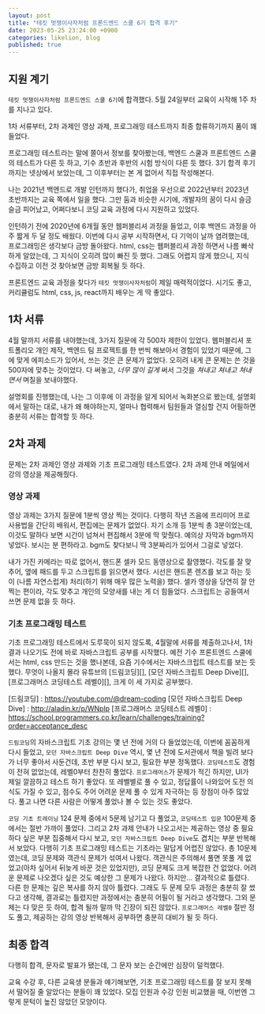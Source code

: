 ```yaml
---
layout: post
title: "테킷 멋쟁이사자처럼 프론드엔드 스쿨 6기 합격 후기"
date: 2023-05-25 23:24:00 +0900
categories: likelion, blog
published: true
---
```


## 지원 계기

`테킷 멋쟁이사자처럼 프론드엔드 스쿨 6기`에 합격했다.
5월 24일부터 교육이 시작해 1주 차를 지나고 있다.

1차 서류부터, 2차 과제인 영상 과제, 프로그래밍 테스트까지 최종 합류하기까지 품이 꽤 들었다.

프로그래밍 테스트라는 말에 쫄아서 정보를 찾아봤는데, 백엔드 스쿨과 프론트엔드 스쿨의 테스트가 다른 듯 하고, 기수 초반과 후반의 시험 방식이 다른 듯 했다.
3기 합격 후기까지는 넷상에서 보았는데, 그 이후부터는 본 게 없어서 직접 작성해본다.

나는 2021년 백엔드로 개발 인턴까지 했다가, 취업을 우선으로 2022년부터 2023년 초반까지는 교육 쪽에서 일을 했다.
그만 둠과 비슷한 시기에, 개발자의 꿈이 다시 슬금슬금 피어났고, 어쩌다보니 코딩 교육 과정에 다시 지원하고 있었다.

인턴하기 전에 2020년에 6개월 동안 웹퍼블리셔 과정을 들었고, 이후 백엔드 과정을 아주 짧게 두 달 정도 배웠다.
이번에 다시 공부 시작하면서, 다 기억이 날까 염려했는데, 프로그래밍은 생각보다 금방 돌아왔다.
html, css는 웹퍼블리셔 과정 하면서 나름 빠삭하게 알았는데, 그 지식이 오히려 많이 빠진 듯 했다. 그래도 어렵지 않게 했으니, 지식 수집하고 이전 것 찾아보면 금방 회복될 듯 하다.

프론트엔드 교육 과정을 찾다가 `테킷 멋쟁이사자처럼`이 제일 매력적이었다. 시기도 좋고, 커리큘럼도 html, css, js, react까지 배우는 게 딱 좋았다.

## 1차 서류

4월 말까지 서류를 내야했는데, 3가지 질문에 각 500자 제한이 있었다.
웹퍼블리셔 포트폴리오 개인 제작, 백엔드 팀 프로젝트를 한 번씩 해보아서 경험이 있었기 때문에, 그에 맞게 에피소드가 있어서, 쓰는 것은 큰 문제가 없었다. 오히려 내게 큰 문제는 쓴 것을 500자에 맞추는 것이었다. 다 써놓고, _너무 많이 길게_ 써서 그것을 _쳐내고 쳐내고 쳐내면서_ 며칠을 보내야했다.

설명회를 진행했는데, 나는 그 이후에 이 과정을 알게 되어서 녹화본으로 봤는데, 설명회에서 말하는 대로, 내가 왜 해야하는지, 얼마나 협력해서 팀원들과 열심할 건지 어필하면 충분히 서류는 합격할 듯 하다.

## 2차 과제

문제는 2차 과제인 영상 과제와 기초 프로그래밍 테스트였다.
2차 과제 안내 메일에서 강의 영상을 제공해줬다.

### 영상 과제

영상 과제는 3가지 질문에 1분씩 영상 찍는 것이다.
다행히 작년 즈음에 프리미어 프로 사용법을 간단히 배워서, 편집에는 문제가 없었다.
자기 소개 등 1분씩 총 3분이었는데, 이것도 말하다 보면 시간이 넘쳐서 편집해서 3분에 딱 맞췄다.
예의상 자막과 bgm까지 넣었다. 보시는 분 편하라고. bgm도 찾다보니 딱 3분짜리가 있어서 그걸로 넣었다.

내가 가진 카메라는 따로 없어서, 핸드폰 셀카 모드 동영상으로 촬영했다. 각도를 잘 맞추어, 옆에 패드를 두고 스크립트를 읽으면서 했다. 시선은 핸드폰 렌즈를 보고 하는 듯이 (나름 자연스럽게) 처리(하기 위해 매우 많은 노력을) 했다. 셀카 영상을 당연히 잘 안찍는 편이라, 각도 맞추고 개인의 모양새를 내는 게 더 힘들었다. 스크립트는 공들여서 쓰면 문제 없을 듯 하다.

### 기초 프로그래밍 테스트

기초 프로그래밍 테스트에서 도루묵이 되지 않도록, 4월말에 서류를 제출하고나서, 1차 결과 나오기도 전에 바로 자바스크립트 공부를 시작했다.
예전 기수 프론트엔드 스쿨에서는 html, css 만드는 것을 했나본데, 요즘 기수에서는 자바스크립트 테스트를 보는 듯 했다. 무엇이 나올지 몰라 유튜브의 [드림코딩][], [모던 자바스크립트 Deep Dive][], [프로그래머스 코딩테스트 레벨0][], 크게 이 세 가지로 공부했다.

[드림코딩] : https://youtube.com/@dream-coding
[모던 자바스크립트 Deep Dive] : http://aladin.kr/p/WNplp
[프로그래머스 코딩테스트 레벨0] : https://school.programmers.co.kr/learn/challenges/training?order=acceptance_desc

`드림코딩`의 자바스크립트 기초 강의는 몇 년 전에 거의 다 들었었는데, 이번에 꼼꼼하게 다시 들었고,
`모던 자바스크립트 Deep Dive` 역시, 몇 년 전에 도서관에서 책을 빌려 보다가 너무 좋아서 사둔건데, 초반 부분 다시 보고, 필요한 부분 정독했다.
`코딩테스트`도 경험이 전혀 없었는데, 레벨0부터 찬찬히 풀었다. `프로그래머스`가 문제가 적긴 하지만, UI가 제일 깔끔하고 테스트 하기 좋았다. 또 레벨별로 풀 수 있고, 정답률이 나와있어 도전 의식도 가질 수 있고, 점수도 주어 어려운 문제 풀 수 있게 자극하는 등 장점이 아주 많았다. 풀고 나면 다른 사람은 어떻게 풀었나 볼 수 있는 것도 좋았다.

`코딩 기초 트레이닝` 124 문제 중에서 5문제 남기고 다 풀었고, `코딩테스트 입문` 100문제 중에서는 절반 가까이 풀었다. 그리고 2차 과제 안내가 나오고서는 제공하는 영상 중 필요하다 싶은 부분 집중해서 다시 보고, `모던 자바스크립트 Deep Dive`도 겹치는 부분 반복해서 보았다.
다행히 기초 프로그래밍 테스트는 기초라는 말답게 어렵진 않았다. 총 10문제였는데, 코딩 문제와 객관식 문제가 섞여서 나왔다. 객관식은 주의해서 풀면 못풀 게 없었고(아차 싶어서 뒤늦게 바꾼 것은 있었지만), 코딩 문제도 크게 복잡한 건 없었다.
어려운 문제로 나오겠다 싶은 것도 예상한 그 문제가 나왔다. 하지만... 결과적으로 틀렸다.
다른 한 문제는 깊은 복사를 하지 않아 틀렸다. 그래도 두 문제 모두 과정은 충분히 잘 썼다고 생각해, 결과로는 틀렸지만 과정에서는 충분히 어필이 될 거라고 생각했다.
그외 문제는 다 맞은 듯 하여, 합격 될까 말까 막 긴장이 되진 않았다.
`프로그래머스 레벨0` 절반 정도 풀고, 제공하는 강의 영상 반복해서 공부하면 충분히 대비가 될 듯 하다.

## 최종 합격

다행히 합격, 문자로 발표가 됐는데, 그 문자 보는 순간에만 심장이 덜컥했다.

교육 수강 후, 다른 교육생 분들과 얘기해보면, 기초 프로그래밍 테스트를 잘 보지 못해서 떨어질 줄 알았다는 분들이 꽤 있었다.
모집 인원과 수강 인원 비교했을 때, 이번엔 그렇게 문턱이 높진 않았던 모양이다.
